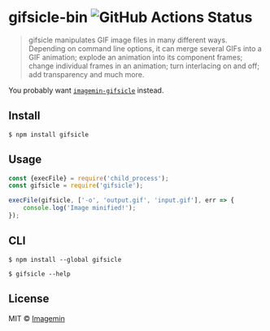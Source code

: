 # gifsicle-bin ![GitHub Actions Status](https://github.com/imagemin/gifsicle-bin/workflows/test/badge.svg?branch=master)

> gifsicle manipulates GIF image files in many different ways. Depending on command line options, it can merge several GIFs into a GIF animation; explode an animation into its component frames; change individual frames in an animation; turn interlacing on and off; add transparency and much more.

You probably want [`imagemin-gifsicle`](https://github.com/imagemin/imagemin-gifsicle) instead.


## Install

```
$ npm install gifsicle
```


## Usage

```js
const {execFile} = require('child_process');
const gifsicle = require('gifsicle');

execFile(gifsicle, ['-o', 'output.gif', 'input.gif'], err => {
	console.log('Image minified!');
});
```


## CLI

```
$ npm install --global gifsicle
```

```
$ gifsicle --help
```


## License

MIT © [Imagemin](https://github.com/imagemin)
